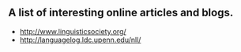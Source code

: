 ## A list of interesting online articles and blogs.

* http://www.linguisticsociety.org/
* http://languagelog.ldc.upenn.edu/nll/
